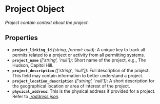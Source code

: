 # Project Object

*Project contain context about the project.*

## Properties

- **`project_linking_id`** *(string, format: uuid)*: A unique key to track all permits related to a project or activity from all permitting systems.
- **`project_name`** *(['string', 'null'])*: Short name of the project, e.g., The Hudson, Capitol Hill.
- **`project_description`** *(['string', 'null'])*: Full description of the project. This field may contain information to better understand a project.
- **`project_location_description`** *(['string', 'null'])*: A short description for the geographical location or area of interest of the project.
- **`physical_address`**: This is the physical address if provided for a project. Refer to *[./address.json](#address.json)*.

